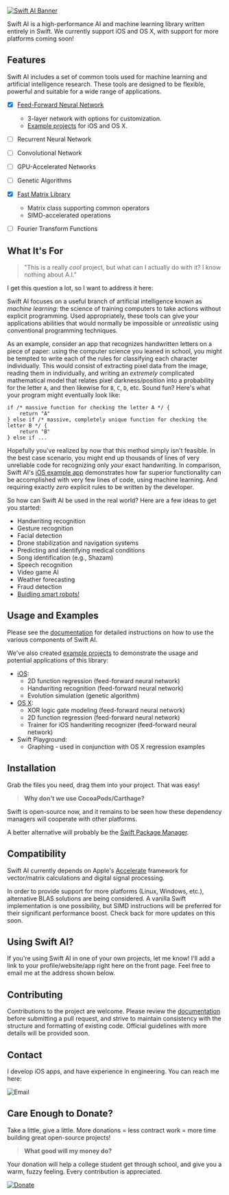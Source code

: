 [![Swift AI Banner](https://github.com/collinhundley/Swift-AI/blob/master/SiteAssets/Banner.png?raw=true)](https://github.com/collinhundley/Swift-AI#care-enough-to-donate)

Swift AI is a high-performance AI and machine learning library written entirely in Swift.
We currently support iOS and OS X, with support for more platforms coming soon!


## Features
Swift AI includes a set of common tools used for machine learning and artificial intelligence research. These tools are designed to be flexible, powerful and suitable for a wide range of applications.

- [x] [Feed-Forward Neural Network](https://github.com/collinhundley/Swift-AI/blob/master/Documentation/FFNN.md#multi-layer-feed-forward-neural-network)
    * 3-layer network with options for customization.
    * [Example projects](https://github.com/collinhundley/Swift-AI/tree/master/Examples#swift-ai-examples) for iOS and OS X.
- [ ] Recurrent Neural Network
- [ ] Convolutional Network
- [ ] GPU-Accelerated Networks
- [ ] Genetic Algorithms
- [x] [Fast Matrix Library](https://github.com/collinhundley/Swift-AI/blob/master/Documentation/Matrix.md#matrix)
    * Matrix class supporting common operators
    * SIMD-accelerated operations
- [ ] Fourier Transform Functions


## What It's For

> "This is a really *cool* project, but what can I actually do with it? I know nothing about A.I."

I get this question a lot, so I want to address it here:

Swift AI focuses on a useful branch of artificial intelligence known as *machine learning*: the science of training computers to take actions without explicit programming. Used appropriately, these tools can give your applications abilities that would normally be impossible or *unrealistic* using conventional programming techniques.

As an example, consider an app that recognizes handwritten letters on a piece of paper: using the computer science you leaned in school, you might be tempted to write each of the rules for classifying each character individually. This would consist of extracting pixel data from the image, reading them in individually, and writing an *extremely* complicated mathematical model that relates pixel darkness/position into a probability for the letter `A`, and then likewise for `B`, `C`, `D`, etc. Sound fun? Here's what your program might eventually look like:

```
if /* massive function for checking the letter A */ {
    return "A"
} else if /* massive, completely unique function for checking the letter B */ { 
    return "B"
} else if ...
```

Hopefully you've realized by now that this method simply isn't feasible. In the best case scenario, you might end up thousands of lines of very unreliable code for recognizing only *your* exact handwriting. In comparison, Swift AI's [iOS example app](https://github.com/collinhundley/Swift-AI/tree/master/Examples#ios) demonstrates how far superior functionality can be accomplished with very few lines of code, using machine learning. And requiring exactly *zero* explicit rules to be written by the developer.

So how can Swift AI be used in the real world? Here are a few ideas to get you started:
- Handwriting recognition
- Gesture recognition
- Facial detection
- Drone stabilization and navigation systems
- Predicting and identifying medical conditions
- Song identification (e.g., Shazam)
- Speech recognition
- Video game AI
- Weather forecasting
- Fraud detection
- [Buidling smart robots!](https://www.youtube.com/watch?v=99DOwLcbKl8)


## Usage and Examples

Please see the [documentation](https://github.com/collinhundley/Swift-AI/tree/master/Documentation) for detailed instructions on how to use the various components of Swift AI.

We've also created [example projects](https://github.com/collinhundley/Swift-AI/tree/master/Examples#swift-ai-examples) to demonstrate the usage and potential applications of this library:
- [iOS](https://github.com/collinhundley/Swift-AI/tree/master/Examples#ios):
    * 2D function regression (feed-forward neural network)
    * Handwriting recognition (feed-forward neural network)
    * Evolution simulation (genetic algorithm)
- [OS X](https://github.com/collinhundley/Swift-AI/tree/master/Examples#os-x):
    * XOR logic gate modeling (feed-forward neural network)
    * 2D function regression (feed-forward neural network)
    * Trainer for iOS handwriting recognizer (feed-forward neural network)
- Swift Playground:
    * Graphing - used in conjunction with OS X regression examples


## Installation
Grab the files you need, drag them into your project. That was easy!

>**Why don't we use CocoaPods/Carthage?**

Swift is open-source now, and it remains to be seen how these dependency managers will cooperate with other platforms.

A better alternative will probably be the [Swift Package Manager](https://swift.org/package-manager/).

## Compatibility
Swift AI currently depends on Apple's [Accelerate](https://developer.apple.com/library/mac/documentation/Accelerate/Reference/AccelerateFWRef/) framework for vector/matrix calculations and digital signal processing.

In order to provide support for more platforms (Linux, Windows, etc.), alternative BLAS solutions are being considered. A vanilla Swift implementation is one possibility, but SIMD instructions will be preferred for their significant performance boost. Check back for more updates on this soon.

## Using Swift AI?
If you're using Swift AI in one of your own projects, let me know! I'll add a link to your profile/website/app right here on the front page. Feel free to email me at the address shown below.

## Contributing
Contributions to the project are welcome. Please review the [documentation](https://github.com/collinhundley/Swift-AI/tree/master/Documentation) before submitting a pull request, and strive to maintain consistency with the structure and formatting of existing code. Official guidelines with more details will be provided soon.

## Contact
I develop iOS apps, and have experience in engineering. You can reach me here:

![Email](https://github.com/collinhundley/Swift-AI/blob/master/SiteAssets/Email.png?raw=true)

## Care Enough to Donate?

Take a little, give a little. More donations = less contract work = more time building great open-source projects!

>**What good will my money do?**

Your donation will help a college student get through school, and give you a warm, fuzzy feeling. Every contribution is appreciated.

[![Donate](https://github.com/collinhundley/Swift-AI/blob/master/SiteAssets/DonateButton.png?raw=true)](https://www.paypal.com/cgi-bin/webscr?cmd=_donations&business=3FCBZ7MXZJFG2&lc=US&item_name=Swift%20AI&currency_code=USD&bn=PP%2dDonationsBF%3aDonateButton%2epng%3fraw%3dtrue%3aNonHosted)


